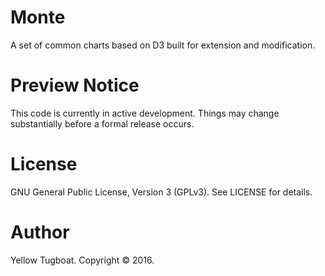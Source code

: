 # Monte
A set of common charts based on D3 built for extension and modification.

# Preview Notice
This code is currently in active development. Things may change substantially before a formal
release occurs.

# License
GNU General Public License, Version 3 (GPLv3). See LICENSE for details.

# Author
Yellow Tugboat. Copyright © 2016.
